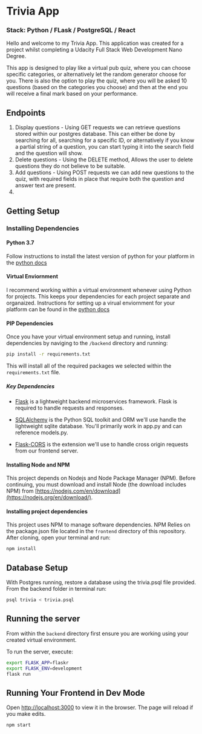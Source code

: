 # Trivia App
### Stack: Python / FLask / PostgreSQL / React

Hello and welcome to my Trivia App. This application was created for a project whilst completing a Udacity Full Stack Web Development Nano Degree.

This app is designed to play like a virtual pub quiz, where you can choose specific categories, or alternatively let the random generator choose for you. There is also the option to play the quiz, where you will be asked 10 questions (based on the categories you choose) and then at the end you will receive a final mark based on your performance.

## Endpoints
1) Display questions - Using GET requests we can retrieve questions stored within our postgres database. This can either be done by searching for all, searching for a specific ID, or alternatively if you know a partial string of a question, you can start typing it into the search field and the question will show.
2) Delete questions - Using the DELETE method, Allows the user to delete questions they do not believe to be suitable.
3) Add questions - Using POST requests we can add new questions to the quiz, with required fields in place that require both the question and answer text are present.
5) 


## Getting Setup

### Installing Dependencies

#### Python 3.7

Follow instructions to install the latest version of python for your platform in the [python docs](https://docs.python.org/3/using/unix.html#getting-and-installing-the-latest-version-of-python)

#### Virtual Enviornment

I recommend working within a virtual environment whenever using Python for projects. This keeps your dependencies for each project separate and organaized. Instructions for setting up a virual enviornment for your platform can be found in the [python docs](https://packaging.python.org/guides/installing-using-pip-and-virtual-environments/)

#### PIP Dependencies

Once you have your virtual environment setup and running, install dependencies by naviging to the `/backend` directory and running:

```bash
pip install -r requirements.txt
```

This will install all of the required packages we selected within the `requirements.txt` file.

##### Key Dependencies

- [Flask](http://flask.pocoo.org/)  is a lightweight backend microservices framework. Flask is required to handle requests and responses.

- [SQLAlchemy](https://www.sqlalchemy.org/) is the Python SQL toolkit and ORM we'll use handle the lightweight sqlite database. You'll primarily work in app.py and can reference models.py. 

- [Flask-CORS](https://flask-cors.readthedocs.io/en/latest/#) is the extension we'll use to handle cross origin requests from our frontend server. 



#### Installing Node and NPM

This project depends on Nodejs and Node Package Manager (NPM). Before continuing, you must download and install Node (the download includes NPM) from [https://nodejs.com/en/download](https://nodejs.org/en/download/).

#### Installing project dependencies

This project uses NPM to manage software dependencies. NPM Relies on the package.json file located in the `frontend` directory of this repository. After cloning, open your terminal and run:

```bash
npm install
```


## Database Setup
With Postgres running, restore a database using the trivia.psql file provided. From the backend folder in terminal run:
```bash
psql trivia < trivia.psql
```


## Running the server

From within the `backend` directory first ensure you are working using your created virtual environment.

To run the server, execute:

```bash
export FLASK_APP=flaskr
export FLASK_ENV=development
flask run
```


## Running Your Frontend in Dev Mode


Open [http://localhost:3000](http://localhost:3000) to view it in the browser. The page will reload if you make edits.<br>

```bash
npm start
```




